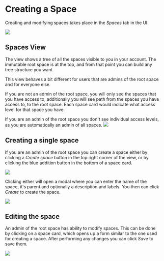 # Creating a Space

Creating and modifying spaces takes place in the *Spaces* tab in the UI.

![](<../../assets/screenshots/spaces-tab.png>)

## Spaces View

The view shows a tree of all the spaces visible to you in your account.
The immutable root space is at the top, and from that point you can build any tree structure you want.

This view behaves a bit different for users that are admins of the root space and for everyone else.

If you are not an admin of the root space, you will only see the spaces that you have access to, additionally you will see path from the spaces you have access to, to the root space.
Each space card would indicate what access level for that space you have.

If you are an admin of the root space you don't see individual access levels, as you are automatically an admin of all spaces.
![](<../../assets/screenshots/spaces_access_propagation.png>)

## Creating a single space

If you are an admin of the root space you can create a space either by clicking a *Create space* button in the top right corner of the view, or by clicking the blue addition button in the bottom of a space card.

![](<../../assets/screenshots/spaces-create-button.png>)

Clicking either will open a modal where you can enter the name of the space, it's parent and optionally a description and labels.
You then can click *Create* to create the space.

![](<../../assets/screenshots/spaces-create-form.png>)


## Editing the space

An admin of the root space has ability to modify spaces. This can be done by clicking on a space card, which opens up a form similar to the one used for creating a space.
After performing any changes you can click *Save* to save them.

![](<../../assets/screenshots/spaces-edit-form.png>)

